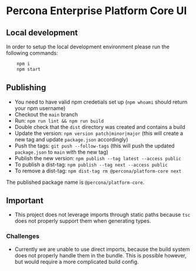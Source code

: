 # Percona Enterprise Platform Core UI

## Local development

In order to setup the local development environment please run the following commands:

```bash
    npm i
    npm start
```

## Publishing

- You need to have valid npm credetials set up (`npm whoami` should return your npm username)
- Checkout the `main` branch
- Run: `npm run lint && npm run build`
- Double check that the `dist` directory was created and contains a build
- Update the version: `npm version patch|minor|major` (this will create a new tag and update `package.json` accordingly)
- Push the tags: `git push --follow-tags` (this will push the updated `package.json` to `main` with the new tag)
- Publish the new version: `npm publish --tag latest --access public`
- To publish a dist-tag: `npm publish --tag next --access public`
- To remove a dist-tag: `npm dist-tag rm @percona/platform-core next`

The published package name is `@percona/platform-core`.

## Important

- This project does not leverage imports through static paths because `tsc` does not properly support them when generating types.

### Challenges

- Currently we are unable to use direct imports, because the build system does not properly handle them in the bundle. This is possible however, but would require a more complicated build config.
